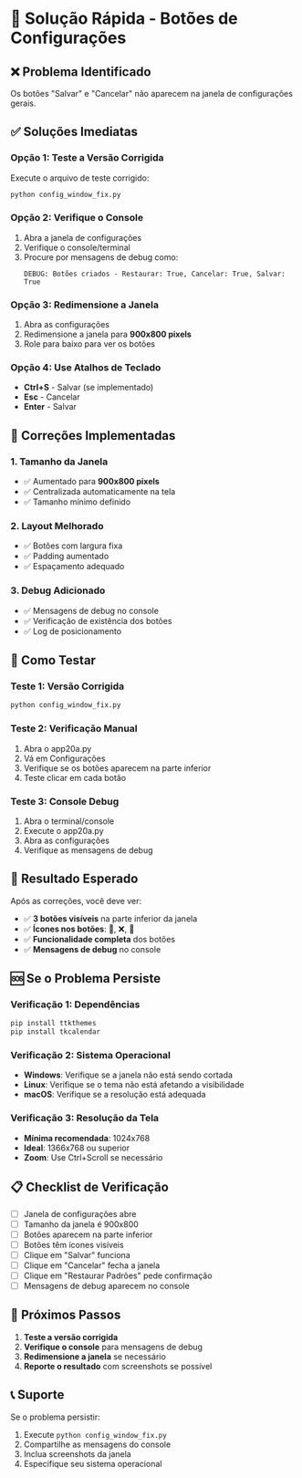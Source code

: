 # 🚀 Solução Rápida - Botões de Configurações

## ❌ Problema Identificado
Os botões "Salvar" e "Cancelar" não aparecem na janela de configurações gerais.

## ✅ Soluções Imediatas

### **Opção 1: Teste a Versão Corrigida**
Execute o arquivo de teste corrigido:
```bash
python config_window_fix.py
```

### **Opção 2: Verifique o Console**
1. Abra a janela de configurações
2. Verifique o console/terminal
3. Procure por mensagens de debug como:
   ```
   DEBUG: Botões criados - Restaurar: True, Cancelar: True, Salvar: True
   ```

### **Opção 3: Redimensione a Janela**
1. Abra as configurações
2. Redimensione a janela para **900x800 pixels**
3. Role para baixo para ver os botões

### **Opção 4: Use Atalhos de Teclado**
- **Ctrl+S** - Salvar (se implementado)
- **Esc** - Cancelar
- **Enter** - Salvar

## 🔧 Correções Implementadas

### **1. Tamanho da Janela**
- ✅ Aumentado para **900x800 pixels**
- ✅ Centralizada automaticamente na tela
- ✅ Tamanho mínimo definido

### **2. Layout Melhorado**
- ✅ Botões com largura fixa
- ✅ Padding aumentado
- ✅ Espaçamento adequado

### **3. Debug Adicionado**
- ✅ Mensagens de debug no console
- ✅ Verificação de existência dos botões
- ✅ Log de posicionamento

## 🧪 Como Testar

### **Teste 1: Versão Corrigida**
```bash
python config_window_fix.py
```

### **Teste 2: Verificação Manual**
1. Abra o app20a.py
2. Vá em Configurações
3. Verifique se os botões aparecem na parte inferior
4. Teste clicar em cada botão

### **Teste 3: Console Debug**
1. Abra o terminal/console
2. Execute o app20a.py
3. Abra as configurações
4. Verifique as mensagens de debug

## 🎯 Resultado Esperado

Após as correções, você deve ver:
- ✅ **3 botões visíveis** na parte inferior da janela
- ✅ **Ícones nos botões**: 🔄, ❌, 💾
- ✅ **Funcionalidade completa** dos botões
- ✅ **Mensagens de debug** no console

## 🆘 Se o Problema Persiste

### **Verificação 1: Dependências**
```bash
pip install ttkthemes
pip install tkcalendar
```

### **Verificação 2: Sistema Operacional**
- **Windows**: Verifique se a janela não está sendo cortada
- **Linux**: Verifique se o tema não está afetando a visibilidade
- **macOS**: Verifique se a resolução está adequada

### **Verificação 3: Resolução da Tela**
- **Mínima recomendada**: 1024x768
- **Ideal**: 1366x768 ou superior
- **Zoom**: Use Ctrl+Scroll se necessário

## 📋 Checklist de Verificação

- [ ] Janela de configurações abre
- [ ] Tamanho da janela é 900x800
- [ ] Botões aparecem na parte inferior
- [ ] Botões têm ícones visíveis
- [ ] Clique em "Salvar" funciona
- [ ] Clique em "Cancelar" fecha a janela
- [ ] Clique em "Restaurar Padrões" pede confirmação
- [ ] Mensagens de debug aparecem no console

## 🔄 Próximos Passos

1. **Teste a versão corrigida**
2. **Verifique o console** para mensagens de debug
3. **Redimensione a janela** se necessário
4. **Reporte o resultado** com screenshots se possível

## 📞 Suporte

Se o problema persistir:
1. Execute `python config_window_fix.py`
2. Compartilhe as mensagens do console
3. Inclua screenshots da janela
4. Especifique seu sistema operacional
